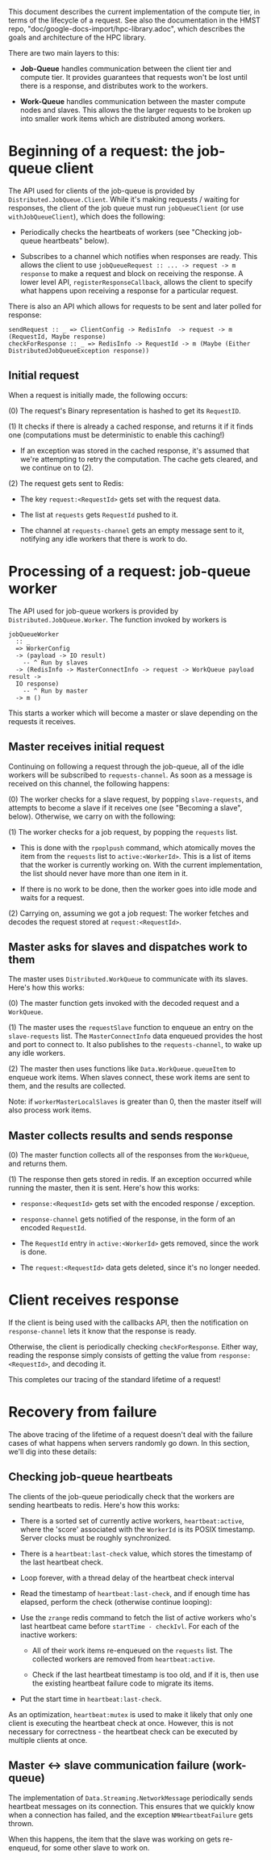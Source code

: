 This document describes the current implementation of the compute tier, in terms
of the lifecycle of a request. See also the documentation in the HMST repo,
"doc/google-docs-import/hpc-library.adoc", which describes the goals and
architecture of the HPC library.

There are two main layers to this:

- **Job-Queue** handles communication between the client tier and compute tier.
  It provides guarantees that requests won't be lost until there is a response,
  and distributes work to the workers.

- **Work-Queue** handles communication between the master compute nodes and
  slaves. This allows the the larger requests to be broken up into smaller work
  items which are distributed among workers.

# Beginning of a request: the job-queue client

The API used for clients of the job-queue is provided by
`Distributed.JobQueue.Client`. While it's making requests / waiting for
responses, the client of the job queue must run `jobQueueClient` (or
use `withJobQueueClient`), which does the following:

* Periodically checks the heartbeats of workers (see "Checking job-queue
  heartbeats" below).

* Subscribes to a channel which notifies when responses are ready.  This allows
  the client to use `jobQueueRequest :: ... -> request -> m response` to make a
  request and block on receiving the response.  A lower level API,
  `registerResponseCallback`, allows the client to specify what happens upon
  receiving a response for a particular request.

There is also an API which allows for requests to be sent and later polled for
response:

```
sendRequest :: _ => ClientConfig -> RedisInfo  -> request -> m (RequestId, Maybe response)
checkForResponse :: _ => RedisInfo -> RequestId -> m (Maybe (Either DistributedJobQueueException response))
```

## Initial request

When a request is initially made, the following occurs:

(0) The request's Binary representation is hashed to get its `RequestID`.

(1) It checks if there is already a cached response, and returns it if it finds
one (computations must be deterministic to enable this caching!)

  - If an exception was stored in the cached response, it's assumed that we're
    attempting to retry the computation.  The cache gets cleared, and we
    continue on to (2).

(2) The request gets sent to Redis:

  - The key `request:<RequestId>` gets set with the request data.

  - The list at `requests` gets `RequestId` pushed to it.

  - The channel at `requests-channel` gets an empty message sent to it,
    notifying any idle workers that there is work to do.

# Processing of a request: job-queue worker

The API used for job-queue workers is provided by `Distributed.JobQueue.Worker`.
The function invoked by workers is

```
jobQueueWorker
  :: _
  => WorkerConfig
  -> (payload -> IO result)
    -- ^ Run by slaves
  -> (RedisInfo -> MasterConnectInfo -> request -> WorkQueue payload result ->
  IO response)
    -- ^ Run by master
  -> m ()
```

This starts a worker which will become a master or slave depending on the
requests it receives.

## Master receives initial request

Continuing on following a request through the job-queue, all of the idle workers
will be subscribed to `requests-channel`.  As soon as a message is received on
this channel, the following happens:

(0) The worker checks for a slave request, by popping `slave-requests`, and
attempts to become a slave if it receives one (see "Becoming a slave", below).
Otherwise, we carry on with the following:

(1) The worker checks for a job request, by popping the `requests` list.

  - This is done with the `rpoplpush` command, which atomically moves the item
  from the `requests` list to `active:<WorkerId>`. This is a list of items that
  the worker is currently working on. With the current implementation, the list
  should never have more than one item in it.

  - If there is no work to be done, then the worker goes into idle mode and
    waits for a request.

(2) Carrying on, assuming we got a job request: The worker fetches and decodes
the request stored at `request:<RequestId>`.

## Master asks for slaves and dispatches work to them

The master uses `Distributed.WorkQueue` to communicate with its slaves.  Here's
how this works:

(0) The master function gets invoked with the decoded request and a `WorkQueue`.

(1) The master uses the `requestSlave` function to enqueue an entry on the
`slave-requests` list. The `MasterConnectInfo` data enqueued provides the host
and port to connect to. It also publishes to the `requests-channel`, to wake up
any idle workers.

(2) The master then uses functions like `Data.WorkQueue.queueItem` to enqueue
work items.  When slaves connect, these work items are sent to them, and the
results are collected.

Note: if `workerMasterLocalSlaves` is greater than 0, then the master itself
will also process work items.

## Master collects results and sends response

(0) The master function collects all of the responses from the `WorkQueue`, and
returns them.

(1) The response then gets stored in redis. If an exception occurred while
running the master, then it is sent.  Here's how this works:

  - `response:<RequestId>` gets set with the encoded response / exception.

  - `response-channel` gets notified of the response, in the form of an encoded
    `RequestId`.

  - The `RequestId` entry in `active:<WorkerId>` gets removed, since the work is
  done.

  - The `request:<RequestId>` data gets deleted, since it's no longer needed.

# Client receives response

If the client is being used with the callbacks API, then the notification on
`response-channel` lets it know that the response is ready.

Otherwise, the client is periodically checking `checkForResponse`. Either way,
reading the response simply consists of getting the value from
`response:<RequestId>`, and decoding it.

This completes our tracing of the standard lifetime of a request!

# Recovery from failure

The above tracing of the lifetime of a request doesn't deal with the failure
cases of what happens when servers randomly go down.  In this section, we'll dig
into these details:

## Checking job-queue heartbeats

The clients of the job-queue periodically check that the workers are sending
heartbeats to redis.  Here's how this works:

* There is a sorted set of currently active workers, `heartbeat:active`, where
  the 'score' associated with the `WorkerId` is its POSIX timestamp. Server
  clocks must be roughly synchronized.

* There is a `heartbeat:last-check` value, which stores the timestamp of the
  last heartbeat check.

* Loop forever, with a thread delay of the heartbeat check interval

* Read the timestamp of `heartbeat:last-check`, and if enough time has elapsed,
  perform the check (otherwise continue looping):

* Use the `zrange` redis command to fetch the list of active workers who's last
  heartbeat came before `startTime - checkIvl`.  For each of the inactive workers:

  - All of their work items re-enqueued on the `requests` list. The collected
    workers are removed from `heartbeat:active`.

  - Check if the last heartbeat timestamp is too old, and if it is, then use the
    existing heartbeat failure code to migrate its items.

* Put the start time in `heartbeat:last-check`.

As an optimization, `heartbeat:mutex` is used to make it likely that only one
client is executing the heartbeat check at once. However, this is not necessary
for correctness - the heartbeat check can be executed by multiple clients at
once.

## Master <-> slave communication failure (work-queue)

The implementation of `Data.Streaming.NetworkMessage` periodically sends
heartbeat messages on its connection.  This ensures that we quickly know when a
connection has failed, and the exception `NMHeartbeatFailure` gets thrown.

When this happens, the item that the slave was working on gets re-enqueud, for
some other slave to work on.
